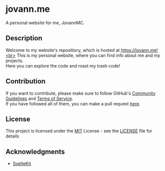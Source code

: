 # jovann.me

A personal website for me, JovannMC.

## Description

Welcome to my website's repositiory, which is hosted at https://jovann.me!<br>
This is my personal website, where you can find info about me and my projects.<br>
Here you can explore the code and roast my trash code!<br>

## Contribution

If you want to contribute, please make sure to follow GitHub's [Community Guidelines](https://docs.github.com/en/site-policy/github-terms/github-community-guidelines) and [Terms of Service](https://docs.github.com/en/site-policy/github-terms/github-terms-of-service).<br>
If you have followed all of them, you can make a pull request [here](https://github.com/JovannMC/jovann.me/pulls).

## License

This project is licensed under the [MIT](https://opensource.org/license/MIT/) License - see the [LICENSE](LICENSE) file for details<br>

## Acknowledgments

- [SvelteKit](https://kit.svelte.dev/)
